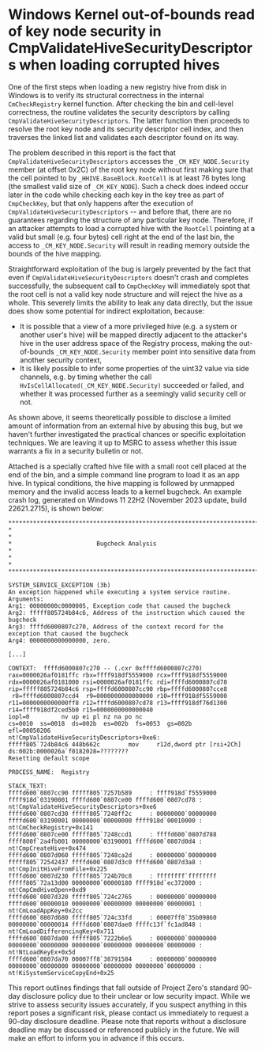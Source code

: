 # Windows Kernel out-of-bounds read of key node security in CmpValidateHiveSecurityDescriptors when loading corrupted hives

One of the first steps when loading a new registry hive from disk in Windows is to verify its structural correctness in the internal `CmCheckRegistry` kernel function. After checking the bin and cell-level correctness, the routine validates the security descriptors by calling `CmpValidateHiveSecurityDescriptors`. The latter function then proceeds to resolve the root key node and its security descriptor cell index, and then traverses the linked list and validates each descriptor found on its way.

The problem described in this report is the fact that `CmpValidateHiveSecurityDescriptors` accesses the `_CM_KEY_NODE.Security` member (at offset 0x2C) of the root key node without first making sure that the cell pointed to by `_HHIVE.BaseBlock.RootCell` is at least 76 bytes long (the smallest valid size of `_CM_KEY_NODE`). Such a check does indeed occur later in the code while checking each key in the key tree as part of `CmpCheckKey`, but that only happens after the execution of `CmpValidateHiveSecurityDescriptors` -- and before that, there are no guarantees regarding the structure of any particular key node. Therefore, if an attacker attempts to load a corrupted hive with the `RootCell` pointing at a valid but small (e.g. four bytes) cell right at the end of the last bin, the access to `_CM_KEY_NODE.Security` will result in reading memory outside the bounds of the hive mapping.

Straightforward exploitation of the bug is largely prevented by the fact that even if `CmpValidateHiveSecurityDescriptors` doesn't crash and completes successfully, the subsequent call to `CmpCheckKey` will immediately spot that the root cell is not a valid key node structure and will reject the hive as a whole. This severely limits the ability to leak any data directly, but the issue does show some potential for indirect exploitation, because:

- It is possible that a view of a more privileged hive (e.g. a system or another user's hive) will be mapped directly adjacent to the attacker's hive in the user address space of the Registry process, making the out-of-bounds `_CM_KEY_NODE.Security` member point into sensitive data from another security context,
- It is likely possible to infer some properties of the uint32 value via side channels, e.g. by timing whether the call `HvIsCellAllocated(_CM_KEY_NODE.Security)` succeeded or failed, and whether it was processed further as a seemingly valid security cell or not.

As shown above, it seems theoretically possible to disclose a limited amount of information from an external hive by abusing this bug, but we haven't further investigated the practical chances or specific exploitation techniques. We are leaving it up to MSRC to assess whether this issue warrants a fix in a security bulletin or not.

Attached is a specially crafted hive file with a small root cell placed at the end of the bin, and a simple command line program to load it as an app hive. In typical conditions, the hive mapping is followed by unmapped memory and the invalid access leads to a kernel bugcheck. An example crash log, generated on Windows 11 22H2 (November 2023 update, build 22621.2715), is shown below:

```
*******************************************************************************
*                                                                             *
*                        Bugcheck Analysis                                    *
*                                                                             *
*******************************************************************************

SYSTEM_SERVICE_EXCEPTION (3b)
An exception happened while executing a system service routine.
Arguments:
Arg1: 00000000c0000005, Exception code that caused the bugcheck
Arg2: fffff805724b84c6, Address of the instruction which caused the bugcheck
Arg3: ffffd6000807c270, Address of the context record for the exception that caused the bugcheck
Arg4: 0000000000000000, zero.

[...]

CONTEXT:  ffffd6000807c270 -- (.cxr 0xffffd6000807c270)
rax=0000026af0181ffc rbx=ffff918df5559000 rcx=ffff918df5559000
rdx=0000026af0181000 rsi=0000026af0181ffc rdi=ffffd6000807cd78
rip=fffff805724b84c6 rsp=ffffd6000807cc90 rbp=ffffd6000807cce8
 r8=ffffd6000807ccd4  r9=0000000000000000 r10=ffff918df5559000
r11=0000000000000ff8 r12=ffffd6000807cd78 r13=ffff918df76d1300
r14=ffff918df2ced5b0 r15=0000000000000040
iopl=0         nv up ei pl nz na po nc
cs=0010  ss=0018  ds=002b  es=002b  fs=0053  gs=002b             efl=00050206
nt!CmpValidateHiveSecurityDescriptors+0xe6:
fffff805`724b84c6 448b662c        mov     r12d,dword ptr [rsi+2Ch] ds:002b:0000026a`f0182028=????????
Resetting default scope

PROCESS_NAME:  Registry

STACK_TEXT:  
ffffd600`0807cc90 fffff805`7257b589     : ffff918d`f5559000 ffff918d`03190001 ffffd600`0807ce00 ffffd600`0807cd78 : nt!CmpValidateHiveSecurityDescriptors+0xe6
ffffd600`0807cd30 fffff805`7248ff2c     : 00000000`00000000 ffffd600`03190001 00000000`00000000 ffff918d`00010000 : nt!CmCheckRegistry+0x141
ffffd600`0807ce00 fffff805`7248ccd1     : ffffd600`0807d788 ffff800f`2a4fb001 00000000`03190001 ffffd600`0807d0d4 : nt!CmpCreateHive+0x474
ffffd600`0807d060 fffff805`7248ca2d     : 00000000`00000000 fffff805`72542437 ffffd600`0807d3c0 ffffd600`0807d3a8 : nt!CmpInitHiveFromFile+0x225
ffffd600`0807d230 fffff805`724b70c8     : ffffffff`ffffffff fffff805`72a13d00 00000000`00000180 ffff918d`ec372000 : nt!CmpCmdHiveOpen+0xd9
ffffd600`0807d320 fffff805`724c2765     : 00000000`00000000 ffffd600`00000010 00000000`00000000 00000000`00000001 : nt!CmLoadAppKey+0x2cc
ffffd600`0807d680 fffff805`724c33fd     : 00007ff8`35b09860 00000000`00000014 ffffd600`0807dae0 ffffc13f`fc1ad848 : nt!CmLoadDifferencingKey+0x711
ffffd600`0807da00 fffff805`7222b6e5     : 00000000`00000000 00000000`00000000 00000000`00000000 00000000`00000000 : nt!NtLoadKeyEx+0x5d
ffffd600`0807da70 00007ff8`38791584     : 00000000`00000000 00000000`00000000 00000000`00000000 00000000`00000000 : nt!KiSystemServiceCopyEnd+0x25
```

This report outlines findings that fall outside of Project Zero's standard 90-day disclosure policy due to their unclear or low security impact. While we strive to assess security issues accurately, if you suspect anything in this report poses a significant risk, please contact us immediately to request a 90-day disclosure deadline. Please note that reports without a disclosure deadline may be discussed or referenced publicly in the future. We will make an effort to inform you in advance if this occurs.